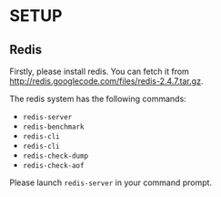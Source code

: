 SETUP
=====


Redis
-----

Firstly, please install redis. You can fetch it from
<http://redis.googlecode.com/files/redis-2.4.7.tar.gz>.

The redis system has the following commands:

- `redis-server`
- `redis-benchmark`
- `redis-cli`
- `redis-cli`
- `redis-check-dump`
- `redis-check-aof`

Please launch `redis-server` in your command prompt.
